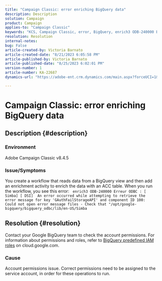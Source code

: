 ```yaml
---
title: "Campaign Classic: error enriching BigQuery data"
description: Description
solution: Campaign
product: Campaign
applies-to: "Campaign Classic"
keywords: "KCS, Campaign Classic, error, BigQuery, enrich3 ODB-240000 Erreur ODBC"
resolution: Resolution
internal-notes: 
bug: False
article-created-by: Victoria Barnato
article-created-date: "8/21/2023 6:05:58 PM"
article-published-by: Victoria Barnato
article-published-date: "8/25/2023 6:02:01 PM"
version-number: 1
article-number: KA-22687
dynamics-url: "https://adobe-ent.crm.dynamics.com/main.aspx?forceUCI=1&pagetype=entityrecord&etn=knowledgearticle&id=7d771c5f-4d40-ee11-bdf3-6045bd0065b6"

---
```

# Campaign Classic: error enriching BigQuery data

## Description {#description}


### Environment

Adobe Campaign Classic v8.4.5



### Issue/Symptoms

You create a workflow that reads data from a BigQuery view and then add an enrichment activity to enrich the data with an ACC table. When you run the workflow, you see this error:  
`enrich3 ODB-240000 Erreur ODBC : [ Simba] [ DSI]  An error occurred while attempting to retrieve the error message for key 'GAuthFailStorageAPI' and component ID 100: Could not open error message files - Check that "/opt/google-bigquery/bigquery_odbc/lib/en-US/Simba`


## Resolution {#resolution}


Contact your Google BigQuery team to check the account permissions. For information about permissions and roles, refer to [BigQuery predefined IAM roles](https://cloud.google.com/bigquery/docs/access-control#bigquery) on cloud.google.com.

### <b>Cause</b>

Account permissions issue. Correct permissions need to be assigned to the service account, in order for these operations to run.
